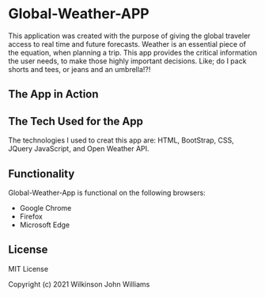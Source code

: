 # Global-Weather-APP

This application was created with the purpose of giving the global traveler access to real time and future forecasts. Weather is an essential piece of the equation, when planning a trip. This app provides the critical information the user needs,  to make those highly important decisions. Like; do I pack shorts and tees, or jeans and an umbrella!?!

## The App in Action


## The Tech Used for the App

The technologies I used to creat this app are: HTML, BootStrap, CSS, JQuery JavaScript, and Open Weather API.

## Functionality

Global-Weather-App is functional on the following browsers:

* Google Chrome
* Firefox
* Microsoft Edge

## License

MIT License

Copyright (c) 2021 Wilkinson John Williams
